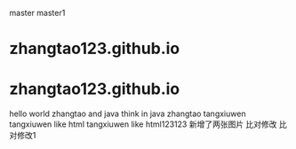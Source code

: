 master
master1
# zhangtao123.github.io
# zhangtao123.github.io
hello world
zhangtao and java
think in java
zhangtao
tangxiuwen
tangxiuwen like html
tangxiuwen like html123123
新增了两张图片
比对修改
比对修改1